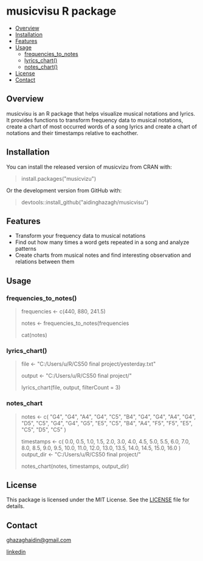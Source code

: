 # musicvisu R package

- [Overview](#overview)
- [Installation](#installation)
- [Features](#features)
- [Usage](#usage)
  - [frequencies_to_notes](#frequencies_to_notes)
  - [lyrics_chart()](#lyrics_chart)
  - [notes_chart()](#notes_chart)
- [License](#license)
- [Contact](#contact)

## Overview

musicvisu is an R package that helps visualize musical notations and lyrics. It provides functions to transform frequency data to musical notations, create a chart of most occurred words of a song lyrics and create a chart of notations and their timestamps relative to eachother.

## Installation

You can install the released version of musicvizu from CRAN with:

> install.packages("musicvizu")


Or the development version from GitHub with:

> devtools::install_github("aidinghazagh/musicvisu")


## Features

- Transform your frequency data to musical notations
- Find out how many times a word gets repeated in a song and analyze patterns
- Create charts from musical notes and find interesting observation and relations between them

## Usage

### frequencies_to_notes()

> frequencies <- c(440, 880, 241.5)
> 
> notes <- frequencies_to_notes(frequencies
>
> cat(notes)


### lyrics_chart()

> file <- "C:/Users/u/R/CS50 final project/yesterday.txt"
> 
> output <- "C:/Users/u/R/CS50 final project/"
> 
> lyrics_chart(file, output, filterCount = 3)


### notes_chart

> notes <- c(
>   "G4", "G4", "A4", "G4", "C5", "B4", 
>   "G4", "G4", "A4", "G4", "D5", "C5", 
>   "G4", "G4", "G5", "E5", "C5", "B4", "A4", 
>   "F5", "F5", "E5", "C5", "D5", "C5"
> )
> 
> timestamps <- c(
>   0.0, 0.5, 1.0, 1.5, 2.0, 3.0,
>   4.0, 4.5, 5.0, 5.5, 6.0, 7.0,
>   8.0, 8.5, 9.0, 9.5, 10.0, 11.0, 12.0,
>   13.0, 13.5, 14.0, 14.5, 15.0, 16.0
> )
> output_dir <- "C:/Users/u/R/CS50 final project/"
>
> notes_chart(notes, timestamps, output_dir)


## License
This package is licensed under the MIT License. See the [LICENSE](LICENSE) file for details.

## Contact
[ghazaghaidin@gmail.com](mailto:ghazaghaidin@gmail.com)

[linkedin](https://linkedin.com/in/aidin-ghazagh)
